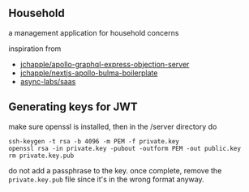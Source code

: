 Household
---------

a management application for household concerns

inspiration from

- [jchapple/apollo-graphql-express-objection-server](https://github.com/jchapple/apollo-graphql-express-objection-server)
- [jchapple/nextjs-apollo-bulma-boilerplate](https://github.com/jchapple/nextjs-apollo-bulma-boilerplate)
- [async-labs/saas](https://github.com/async-labs/saas)


Generating keys for JWT
------------------------

make sure openssl is installed, then in the /server directory do
```
ssh-keygen -t rsa -b 4096 -m PEM -f private.key
openssl rsa -in private.key -pubout -outform PEM -out public.key
rm private.key.pub
```
do not add a passphrase to the key.  once complete, remove the `private.key.pub` file since it's in the wrong format anyway.